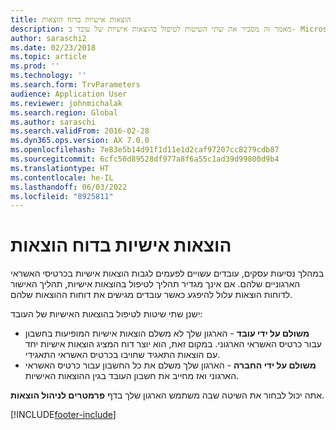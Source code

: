 ```yaml
---
title: הוצאות אישיות בדוח הוצאות
description: מאמר זה מסביר את שתי השיטות לטיפול בהוצאות אישיות של עובד ב- Microsoft Dynamics 365 Finance.
author: saraschi2
ms.date: 02/23/2018
ms.topic: article
ms.prod: ''
ms.technology: ''
ms.search.form: TrvParameters
audience: Application User
ms.reviewer: johnmichalak
ms.search.region: Global
ms.author: saraschi
ms.search.validFrom: 2016-02-28
ms.dyn365.ops.version: AX 7.0.0
ms.openlocfilehash: 7e83e5b14d91f1d11e1d2caf97207cc8279cdb87
ms.sourcegitcommit: 6cfc50d89528df977a8f6a55c1ad39d99800d9b4
ms.translationtype: HT
ms.contentlocale: he-IL
ms.lasthandoff: 06/03/2022
ms.locfileid: "8925811"
---
```

# <a name="personal-expenses-on-an-expense-report"></a>הוצאות אישיות בדוח הוצאות

במהלך נסיעות עסקים, עובדים עשויים לפעמים לגבות הוצאות אישיות בכרטיסי האשראי הארגוניים שלהם. אם אינך מגדיר תהליך לטיפול בהוצאות אישיות, תהליך האישור לדוחות הוצאות עלול להיפגע כאשר עובדים מגישים את דוחות ההוצאות שלהם. 

ישנן שתי שיטות לטיפול בהוצאות האישיות של העובד:

- **משולם על ידי עובד** - הארגון שלך לא משלם הוצאות אישיות המופיעות בחשבון עבור כרטיס האשראי הארגוני. במקום זאת, הוא יוצר דוח המציג הוצאות אישיות יחד עם הוצאות התאגיד שחויבו בכרטיס האשראי התאגידי.
- **משולם על ידי החברה** - הארגון שלך משלם את כל החשבון עבור כרטיס האשראי הארגוני ואז מחייב את חשבון העובד בגין ההוצאות האישיות.

אתה יכול לבחור את השיטה שבה משתמש הארגון שלך בדף **פרמטרים לניהול הוצאות**.


[!INCLUDE[footer-include](../includes/footer-banner.md)]